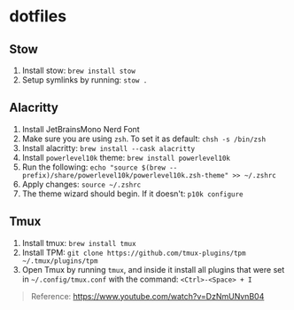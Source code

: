# dotfiles

## Stow
1. Install stow: `brew install stow`
1. Setup symlinks by running: `stow .`

## Alacritty
1. Install JetBrainsMono Nerd Font 
2. Make sure you are using `zsh`. To set it as default: `chsh -s /bin/zsh`
3. Install alacritty: `brew install --cask alacritty`
4. Install `powerlevel10k` theme: `brew install powerlevel10k`
5. Run the following: `echo "source $(brew --prefix)/share/powerlevel10k/powerlevel10k.zsh-theme" >> ~/.zshrc`
6. Apply changes: `source ~/.zshrc`
7. The theme wizard should begin. If it doesn't: `p10k configure`

## Tmux
1. Install tmux: `brew install tmux`
2. Install TPM: `git clone https://github.com/tmux-plugins/tpm ~/.tmux/plugins/tpm`
3. Open Tmux by running `tmux`, and inside it install all plugins that were set in `~/.config/tmux.conf` with the command: `<Ctrl>-<Space> + I`
> Reference: https://www.youtube.com/watch?v=DzNmUNvnB04
